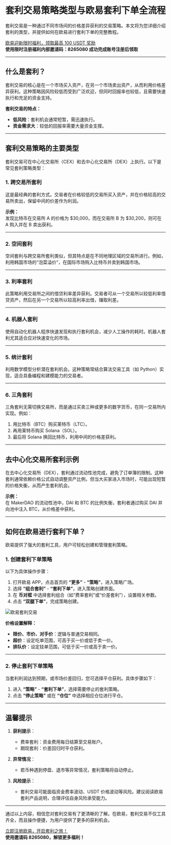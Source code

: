 # 套利交易策略类型与欧易套利下单全流程

套利交易是一种通过不同市场间的价格差异获利的交易策略。本文将为您详细介绍套利的类型，并提供如何在欧易进行套利下单的完整教程。

[欧易迎新限时福利，领取最高 100 USDT 奖励](https://bit.ly/OKXe)  
**使用限时注册福利内部邀请码：8265080 成功完成账号注册后领取**

---

## 什么是套利？

套利交易的核心是在一个市场买入资产，在另一个市场卖出资产，从而利用价格差异获利。这种策略因风险较低而受到广泛欢迎，但同时回报率也较低，且需要快速执行和充足的资金支持。

**套利交易的特点：**
- **低风险**：套利机会通常短暂，需迅速执行。
- **资金需求大**：较低的回报率需要大量资金支撑。

---

## 套利交易策略的主要类型

套利交易可在中心化交易所（CEX）和去中心化交易所（DEX）上执行。以下是常见套利策略类型：

### 1. 跨交易所套利

这是最经典的套利方式。交易者在价格较低的交易所买入资产，并在价格较高的交易所卖出，保留中间的价差作为利润。

**示例：**  
发现比特币在交易所 A 的价格为 $30,000，而在交易所 B 为 $30,200，则可在 A 购入并在 B 卖出获利。

---

### 2. 空间套利

空间套利与跨交易所套利类似，但其特点是在不同地理区域的交易所进行。例如，利用韩国市场的“泡菜溢价”，在国际市场购入比特币并卖到韩国市场。

---

### 3. 利率套利

此策略利用交易所之间的借贷利率差异获利。交易者可从一个交易所以较低利率借贷资产，然后在另一个交易所以较高利率出借，赚取利差。

---

### 4. 机器人套利

使用自动化机器人程序快速发现和执行套利机会，减少人工操作的耗时。机器人套利尤其适合应对快速变化的市场。

---

### 5. 统计套利

利用数学模型分析潜在套利机会。这种策略常结合算法交易工具（如 Python）实现，适合具备编程和建模能力的交易者。

---

### 6. 三角套利

三角套利无需切换交易所，而是通过买卖三种或更多的数字货币，在同一交易所内实现。例如：
1. 用比特币（BTC）购买莱特币（LTC）。
2. 再用莱特币购买 Solana（SOL）。
3. 最后将 Solana 换回比特币，利用中间的价格差获利。

---

## 去中心化交易所套利示例

在去中心化交易所（DEX），套利通过流动性池完成，避免了订单簿的限制。这种套利通常依赖价格公式自动调整资产比例，但当大买家进入市场时，可能出现短暂的价格失衡，从而产生套利机会。

**示例：**  
在 MakerDAO 的流动性池中，DAI 和 BTC 的比例失衡，套利者通过购买 DAI 并向池中注入 BTC，从价格差中获利。

---

## 如何在欧易进行套利下单？

欧易提供了强大的套利工具，用户可轻松创建和管理套利策略。

### 1. 创建套利下单策略

以下为具体操作步骤：

1. 打开欧易 APP，点击首页的 **“更多”** - **“策略”**，进入策略广场。
2. 选择 **“组合套利”** - **“套利下单”**，进入策略创建界面。
3. 在 **币对框** 中选择套利组合（如“费率套利”或“价差套利”），设置相关参数。
4. 点击 **“双腿下单”**，完成策略创建。

![欧易套利交易](https://yibi123.com/wp-content/uploads/2023/09/okx套利.png)

**价格设置解释：**
- **限价、市价、对手价**：逻辑与普通交易相同。
- **超价**：设定吃单范围，可高于买一价或低于卖一价。
- **排队价**：设定挂单范围，可低于买一价或高于卖一价。

---

### 2. 停止套利下单策略

当套利利润达到预期，或市场价差回归，您可选择平仓获利。具体步骤如下：

1. 进入 **“策略”** - **“套利下单”**，选择需要停止的套利策略。
2. 点击 **“停止策略”** 或在 **“仓位”** 中选择相应仓位进行平仓。

---

## 温馨提示

1. **获利提示**：
   - 费率套利：资金费用每日结算至交易账户。
   - 期现套利：价差回归时平仓获利。

2. **异常情况**：
   - 若币种遇到停盘、退市等异常情况，套利策略将自动停止。

3. **风险提示**：
   - 套利交易可能面临资金费率波动、USDT 价格波动等风险。建议阅读欧易套利产品说明，合理评估自身风险承受能力。

---

通过以上内容，相信您对套利交易有了更清晰的了解。在欧易，套利交易不仅工具齐全，而且操作便捷，为用户提供了更多的获利机会。

[立即注册欧易，开启套利之旅！](https://bit.ly/OKXe)  
**使用邀请码 8265080，解锁更多福利！**
